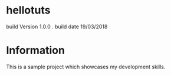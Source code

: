 # hellotuts
 build Version 1.0.0 .
 build date 19/03/2018
# Information
This is a sample project which showcases my development skills.
